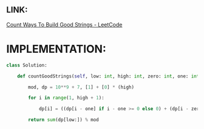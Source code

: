 ## LINK:
[Count Ways To Build Good Strings - LeetCode](https://leetcode.com/problems/count-ways-to-build-good-strings/description/)

# IMPLEMENTATION:
```python
class Solution:

    def countGoodStrings(self, low: int, high: int, zero: int, one: int) -> int:

        mod, dp = 10**9 + 7, [1] + [0] * (high)

        for i in range(1, high + 1):

            dp[i] = ((dp[i - one] if i - one >= 0 else 0) + (dp[i - zero] if i - zero >= 0 else 0)) % mod

        return sum(dp[low:]) % mod